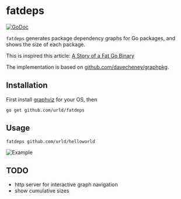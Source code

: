 # fatdeps

[![GoDoc](https://godoc.org/github.com/urld/fatdeps?status.svg)](https://godoc.org/github.com/urld/fatdeps)

`fatdeps` generates package dependency graphs for Go packages, and shows the size of each package.

This is inspired this article: [A Story of a Fat Go Binary](https://hackernoon.com/a-story-of-a-fat-go-binary-20edc6549b97)

The implementation is based on [github.com/davecheney/graphpkg](https://github.com/davecheney/graphpkg/).


## Installation

First install [graphviz](http://graphviz.org/Download.php) for your OS, then

	go get github.com/urld/fatdeps

## Usage

```fatdeps github.com/urld/helloworld```

![Example](https://github.com/urld/fatdeps/raw/master/example.png)


## TODO

* http server for interactive graph navigation
* show cumulative sizes

